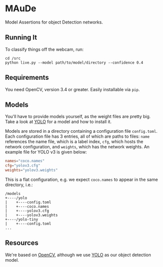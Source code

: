 # MAuDe

Model Assertions for object Detection networks.

## Running It

To classify things off the webcam, run:
```
cd /src
python live.py --model path/to/model/directory --confidence 0.4
```

## Requirements

You need OpenCV, version 3.4 or greater. Easily installable via `pip`.

## Models

You'll have to provide models yourself, as the weight files are pretty big. Take a look at [YOLO](https://www.pjreddie.com/darknet/yolo/) for a model and how to install it.

Models are stored in a directory containing a configuration file `config.toml`. Each configuration file has 3 entries, all of which are paths to files: `name` references the name file, which is a label index, `cfg`, which hosts the network configuration, and `weights`, which has the network weights. An example file for YOLO v3 is given below:

```toml
names="coco.names"
cfg="yolov3.cfg"
weights="yolov3.weights"
```

This is a flat configuration, e.g. we expect `coco.names` to appear in the same directory, i.e.:

```
/models
+----/yolo
|    +----config.toml
|    +----coco.names
|    +----yolov3.cfg
|    +----yolov3.weights
+----/yolo-tiny
|    +----config.toml
...
```

## Resources

We're based on [OpenCV](https://docs.opencv.org/3.0-beta/doc/py_tutorials/py_tutorials.html), although we use [YOLO](https://www.pjreddie.com/darknet/yolo/) as our object detection model.
